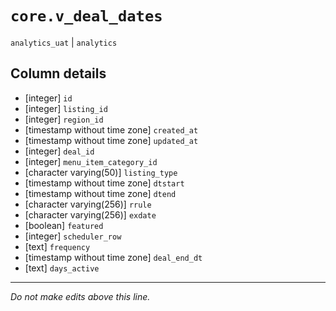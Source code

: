 # `core.v_deal_dates`
`analytics_uat` | `analytics`

## Column details
* [integer]   `id`
* [integer]   `listing_id`
* [integer]   `region_id`
* [timestamp without time zone] `created_at`
* [timestamp without time zone] `updated_at`
* [integer]   `deal_id`
* [integer]   `menu_item_category_id`
* [character varying(50)] `listing_type`
* [timestamp without time zone] `dtstart`
* [timestamp without time zone] `dtend`
* [character varying(256)] `rrule`
* [character varying(256)] `exdate`
* [boolean]   `featured`
* [integer]   `scheduler_row`
* [text]      `frequency`
* [timestamp without time zone] `deal_end_dt`
* [text]      `days_active`

-------------------------------------------------------------------------------
*Do not make edits above this line.*
